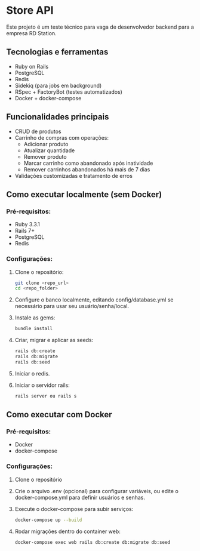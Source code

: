 # Store API

Este projeto é um teste técnico para vaga de desenvolvedor backend para a empresa RD Station.

## Tecnologias e ferramentas
- Ruby on Rails
- PostgreSQL
- Redis
- Sidekiq (para jobs em background)
- RSpec + FactoryBot (testes automatizados)
- Docker + docker-compose


## Funcionalidades principais
- CRUD de produtos
- Carrinho de compras com operações:
  - Adicionar produto
  - Atualizar quantidade
  - Remover produto
  - Marcar carrinho como abandonado após inatividade
  - Remover carrinhos abandonados há mais de 7 dias
- Validações customizadas e tratamento de erros

## Como executar localmente (sem Docker)
### Pré-requisitos:
- Ruby 3.3.1
- Rails 7+
- PostgreSQL
- Redis

### Configurações:
1. Clone o repositório:
   ```bash
   git clone <repo_url>
   cd <repo_folder>
   ```

2. Configure o banco localmente, editando config/database.yml se necessário para usar seu usuário/senha/local.

3. Instale as gems:
   ```bash
   bundle install
   ```

4. Criar, migrar e aplicar as seeds:
   ```bash
   rails db:create
   rails db:migrate
   rails db:seed
   ```

5. Iniciar o redis.

6. Iniciar o servidor rails:
   ```bash
   rails server ou rails s
   ```

## Como executar com Docker
### Pré-requisitos:
- Docker
- docker-compose

### Configurações:
1. Clone o repositório

2. Crie o arquivo .env (opcional) para configurar variáveis, ou edite o docker-compose.yml para definir usuários e senhas.

3. Execute o docker-compose para subir serviços:
   ```bash
   docker-compose up --build
   ```

4. Rodar migrações dentro do container web:
   ```bash
   docker-compose exec web rails db:create db:migrate db:seed
   ```